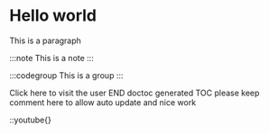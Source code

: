 # Hello world

This is a paragraph

:::note
This is a note
:::

:::codegroup
This is a group
:::

Click here to visit the user END doctoc generated TOC please keep comment here to allow auto update and nice work

::youtube{}
